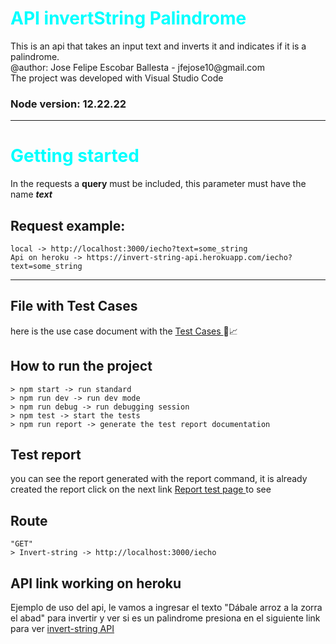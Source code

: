 <h1 style="color : rgb(0,256,256)">API invertString Palindrome</h1> 
This is an api that takes an input text and inverts it and indicates if it is a palindrome.<br>
@author: Jose Felipe Escobar Ballesta - jfejose10@gmail.com <br>
The project was developed with Visual Studio Code

### Node version: 12.22.22
<hr>

# <h1 style="color: rgb(0,256,256)">Getting started</h1>

In the requests a **query** must be included, this parameter must have the name ***text***

## Request example:
    local -> http://localhost:3000/iecho?text=some_string
    Api on heroku -> https://invert-string-api.herokuapp.com/iecho?text=some_string
<hr>

## File with Test Cases
here is the use case document with the
[Test Cases ](https://drive.google.com/file/d/1Y8jBn5JK_UnQkvqet33rVqu0SNwuDX41/view?usp=sharing "pdf test use case") 🧪📈


## How to run the project
    > npm start -> run standard
    > npm run dev -> run dev mode
    > npm run debug -> run debugging session
    > npm test -> start the tests
    > npm run report -> generate the test report documentation
## Test report
you can see the report generated with the report command, it is already created the report click on the next link
[Report test page ](https://josefelipeescobar.github.io/API-InvertString/ " report tests") to see


## Route
    "GET"
    > Invert-string -> http://localhost:3000/iecho

## API link working on heroku  
Ejemplo de uso del api, le vamos a ingresar el texto "Dábale arroz a la zorra el abad" para invertir y ver si es un palindrome
presiona en el siguiente link para ver <a href="https://api-invert-string.herokuapp.com/iecho?text=D%C3%A1bale%20arroz%20a%20la%20zorra%20el%20abad" target="_blank" title="API link">invert-string API</a>
